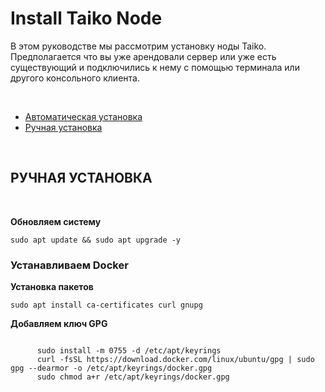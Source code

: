 
<h1>Install Taiko Node</h1>

<p>
  В этом руководстве мы рассмотрим установку ноды Taiko. Предполагается что вы уже арендовали сервер или уже есть существующий и подключились к нему с помощью терминала или другого консольного клиента.
</p>

<br/>

<ul>
  <li><a href="#automatic_install">Автоматическая установка</a></li>
  <li><a href="#manual_install">Ручная установка</a></li>
</ul>

<p name="automatic_install">
  
</p>

<br/>

<div name="manual_install">
  
  <h2>РУЧНАЯ УСТАНОВКА</h2>
  
  <br>
  
  <p>
    <b>Обновляем систему</b>
    <pre><code>sudo apt update && sudo apt upgrade -y</code></pre>
  </p>
  
  <p>
    <h3>Устанавливаем Docker</h3>
    <b>Установка пакетов</b>
    <pre><code>sudo apt install ca-certificates curl gnupg</code></pre>
    <b>Добавляем ключ GPG</b>
    <pre><code>
      sudo install -m 0755 -d /etc/apt/keyrings
      curl -fsSL https://download.docker.com/linux/ubuntu/gpg | sudo gpg --dearmor -o /etc/apt/keyrings/docker.gpg
      sudo chmod a+r /etc/apt/keyrings/docker.gpg</code></pre>
    </p>
  
</div>
